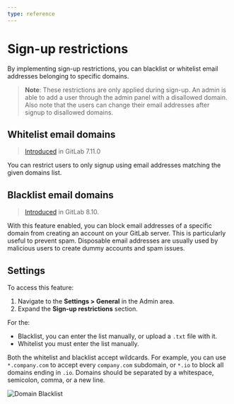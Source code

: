 ```yaml
---
type: reference
---
```


# Sign-up restrictions

By implementing sign-up restrictions, you can blacklist or whitelist email addresses
belonging to specific domains.

>**Note**: These restrictions are only applied during sign-up. An admin is
able to add a user through the admin panel with a disallowed domain. Also
note that the users can change their email addresses after signup to
disallowed domains.

## Whitelist email domains

> [Introduced][ce-598] in GitLab 7.11.0

You can restrict users to only signup using email addresses matching the given
domains list.

## Blacklist email domains

> [Introduced][ce-5259] in GitLab 8.10.

With this feature enabled, you can block email addresses of a specific domain
from creating an account on your GitLab server. This is particularly useful to prevent spam. Disposable email addresses are usually used by malicious users to create dummy accounts and spam issues.

## Settings

To access this feature:

1. Navigate to the **Settings > General** in the Admin area.
1. Expand the **Sign-up restrictions** section.

For the:

- Blacklist, you can enter the list manually, or upload a `.txt` file with it. 
- Whitelist you must enter the list manually.

Both the whitelist and blacklist accept wildcards. For example, you can use
`*.company.com` to accept every `company.com` subdomain, or `*.io` to block all
domains ending in `.io`. Domains should be separated by a whitespace,
semicolon, comma, or a new line.

![Domain Blacklist](img/domain_blacklist.png)

<!-- ## Troubleshooting

Include any troubleshooting steps that you can foresee. If you know beforehand what issues
one might have when setting this up, or when something is changed, or on upgrading, it's
important to describe those, too. Think of things that may go wrong and include them here.
This is important to minimize requests for support, and to avoid doc comments with
questions that you know someone might ask.

Each scenario can be a third-level heading, e.g. `### Getting error message X`.
If you have none to add when creating a doc, leave this section in place
but commented out to help encourage others to add to it in the future. -->

[ce-5259]: https://gitlab.com/gitlab-org/gitlab-ce/merge_requests/5259
[ce-598]: https://gitlab.com/gitlab-org/gitlab-ce/merge_requests/598
